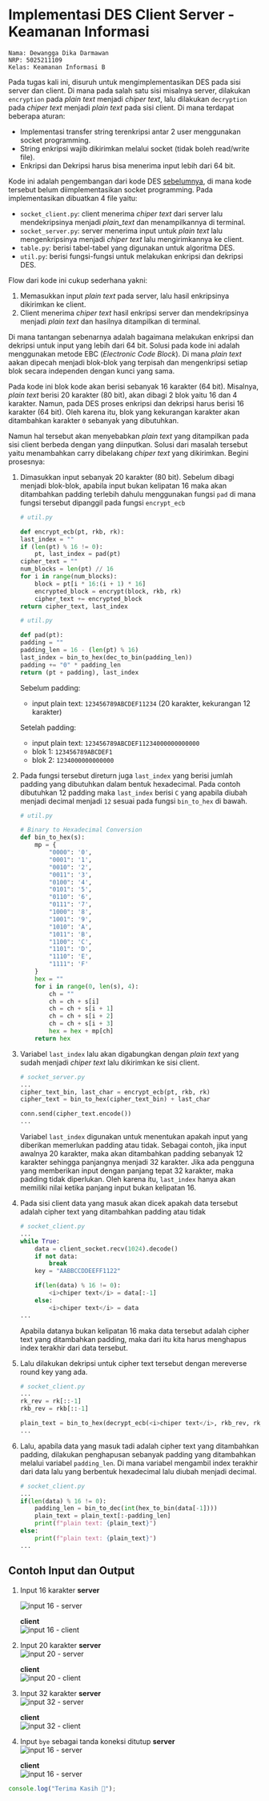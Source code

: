 # Implementasi DES Client Server - Keamanan Informasi

```
Nama: Dewangga Dika Darmawan
NRP: 5025211109
Kelas: Keamanan Informasi B
```

Pada tugas kali ini, disuruh untuk mengimplementasikan DES pada sisi server dan client. Di mana pada salah satu sisi misalnya server, dilakukan `encryption` pada <i>plain text</i> menjadi <i>chiper text</i>, lalu dilakukan `decryption` pada <i>chiper text</i> menjadi <i>plain text</i> pada sisi client. Di mana terdapat beberapa aturan:

- Implementasi transfer string terenkripsi antar 2 user menggunakan socket programming.
- String enkripsi wajib dikirimkan melalui socket (tidak boleh read/write file).
- Enkripsi dan Dekripsi harus bisa menerima input lebih dari 64 bit.

Kode ini adalah pengembangan dari kode DES [sebelumnya](https://github.com/ddedida/des-keamanan-informasi), di mana kode tersebut belum diimplementasikan socket programming. Pada implementasikan dibuatkan 4 file yaitu:

- `socket_client.py`: client menerima <i>chiper text</i> dari server lalu mendekripsinya menjadi <i>plain_text</i> dan menampilkannya di terminal.
- `socket_server.py`: server menerima input untuk <i>plain text</i> lalu mengenkripsinya menjadi <i>chiper text</i> lalu mengirimkannya ke client.
- `table.py`: berisi tabel-tabel yang digunakan untuk algoritma DES.
- `util.py`: berisi fungsi-fungsi untuk melakukan enkripsi dan dekripsi DES.

Flow dari kode ini cukup sederhana yakni:

1. Memasukkan input <i>plain text</i> pada server, lalu hasil enkripsinya dikirimkan ke client.
2. Client menerima <i>chiper text</i> hasil enkripsi server dan mendekripsinya menjadi <i>plain text</i> dan hasilnya ditampilkan di terminal.

Di mana tantangan sebenarnya adalah bagaimana melakukan enkripsi dan dekripsi untuk input yang lebih dari 64 bit. Solusi pada kode ini adalah menggunakan metode EBC (<i>Electronic Code Block</i>). Di mana <i>plain text</i> aakan dipecah menjadi blok-blok yang terpisah dan mengenkripsi setiap blok secara independen dengan kunci yang sama.

Pada kode ini blok kode akan berisi sebanyak 16 karakter (64 bit). Misalnya, <i>plain text</i> berisi 20 karakter (80 bit), akan dibagi 2 blok yaitu 16 dan 4 karakter. Namun, pada DES proses enkripsi dan dekripsi harus berisi 16 karakter (64 bit). Oleh karena itu, blok yang kekurangan karakter akan ditambahkan karakter `0` sebanyak yang dibutuhkan.

Namun hal tersebut akan menyebabkan <i>plain text</i> yang ditampilkan pada sisi client berbeda dengan yang diinputkan. Solusi dari masalah tersebut yaitu menambahkan carry dibelakang <i>chiper text</i> yang dikirimkan. Begini prosesnya:

1.  Dimasukkan input sebanyak 20 karakter (80 bit). Sebelum dibagi menjadi blok-blok, apabila input bukan kelipatan 16 maka akan ditambahkan padding terlebih dahulu menggunakan fungsi `pad` di mana fungsi tersebut dipanggil pada fungsi `encrypt_ecb`

    ```py
    # util.py

    def encrypt_ecb(pt, rkb, rk):
    last_index = ""
    if (len(pt) % 16 != 0):
    	pt, last_index = pad(pt)
    cipher_text = ""
    num_blocks = len(pt) // 16
    for i in range(num_blocks):
    	block = pt[i * 16:(i + 1) * 16]
    	encrypted_block = encrypt(block, rkb, rk)
    	cipher_text += encrypted_block
    return cipher_text, last_index
    ```

    ```py
    # util.py

    def pad(pt):
    padding = ""
    padding_len = 16 - (len(pt) % 16)
    last_index = bin_to_hex(dec_to_bin(padding_len))
    padding += "0" * padding_len
    return (pt + padding), last_index
    ```

    Sebelum padding:

    - input plain text: `123456789ABCDEF11234` (20 karakter, kekurangan 12 karakter)

    Setelah padding:

    - input plain text: `123456789ABCDEF11234000000000000`
    - blok 1: `123456789ABCDEF1`
    - blok 2: `1234000000000000`

2.  Pada fungsi tersebut direturn juga `last_index` yang berisi jumlah padding yang dibutuhkan dalam bentuk hexadecimal. Pada contoh dibutuhkan 12 padding maka `last_index` berisi `C` yang apabila diubah menjadi decimal menjadi `12` sesuai pada fungsi `bin_to_hex` di bawah.

    ```py
    # util.py

    # Binary to Hexadecimal Conversion
    def bin_to_hex(s):
        mp = {
            "0000": '0',
            "0001": '1',
            "0010": '2',
            "0011": '3',
            "0100": '4',
            "0101": '5',
            "0110": '6',
            "0111": '7',
            "1000": '8',
            "1001": '9',
            "1010": 'A',
            "1011": 'B',
            "1100": 'C',
            "1101": 'D',
            "1110": 'E',
            "1111": 'F'
        }
        hex = ""
        for i in range(0, len(s), 4):
            ch = ""
            ch = ch + s[i]
            ch = ch + s[i + 1]
            ch = ch + s[i + 2]
            ch = ch + s[i + 3]
            hex = hex + mp[ch]
        return hex
    ```

3.  Variabel `last_index` lalu akan digabungkan dengan <i>plain text</i> yang sudah menjadi <i>chiper text</i> lalu dikirimkan ke sisi client.

    ```py
    # socket_server.py
    ...
    cipher_text_bin, last_char = encrypt_ecb(pt, rkb, rk)
    cipher_text = bin_to_hex(cipher_text_bin) + last_char

    conn.send(cipher_text.encode())
    ...
    ```

    Variabel `last_index` digunakan untuk menentukan apakah input yang diberikan memerlukan padding atau tidak. Sebagai contoh, jika input awalnya 20 karakter, maka akan ditambahkan padding sebanyak 12 karakter sehingga panjangnya menjadi 32 karakter. Jika ada pengguna yang memberikan input dengan panjang tepat 32 karakter, maka padding tidak diperlukan. Oleh karena itu, `last_index` hanya akan memiliki nilai ketika panjang input bukan kelipatan 16.

4.  Pada sisi client data yang masuk akan dicek apakah data tersebut adalah cipher text yang ditambahkan padding atau tidak

    ```py
    # socket_client.py
    ...
    while True:
        data = client_socket.recv(1024).decode()
        if not data:
            break
        key = "AABBCCDDEEFF1122"

        if(len(data) % 16 != 0):
            <i>chiper text</i> = data[:-1]
        else:
            <i>chiper text</i> = data
    ...
    ```

    Apabila datanya bukan kelipatan 16 maka data tersebut adalah cipher text yang ditambahkan padding, maka dari itu kita harus menghapus index terakhir dari data tersebut.

5.  Lalu dilakukan dekripsi untuk cipher text tersebut dengan mereverse round key yang ada.

    ```py
    # socket_client.py
    ...
    rk_rev = rk[::-1]
    rkb_rev = rkb[::-1]

    plain_text = bin_to_hex(decrypt_ecb(<i>chiper text</i>, rkb_rev, rk_rev))
    ...
    ```

6.  Lalu, apabila data yang masuk tadi adalah cipher text yang ditambahkan padding, dilakukan penghapusan sebanyak padding yang ditambahkan melalui variabel `padding_len`. Di mana variabel mengambil index terakhir dari data lalu yang berbentuk hexadecimal lalu diubah menjadi decimal.
    ```py
    # socket_client.py
    ...
    if(len(data) % 16 != 0):
        padding_len = bin_to_dec(int(hex_to_bin(data[-1])))
        plain_text = plain_text[:-padding_len]
        print(f"plain text: {plain_text}")
    else:
        print(f"plain text: {plain_text}")
    ...
    ```

## Contoh Input dan Output

1. Input 16 karakter
   **server**
   
   ![input 16 - server](https://cdn.discordapp.com/attachments/702797283795927123/1301091721693626438/input_16_-_server.png?ex=67233797&is=6721e617&hm=bc3e4dac3274354fb6a2809330258245fa64a571695d2c4c195ebda3d1a640a7&)

   **client**
   <br>
   ![input 16 - client](https://cdn.discordapp.com/attachments/702797283795927123/1301091722016849991/input_16_-_client.png?ex=67233797&is=6721e617&hm=f888487ac51d36b234d1bb3d20554501ef5a9c7a27d357677a357cf4103df046&)

2. Input 20 karakter
   **server**
   <br>
   ![input 20 - server](https://cdn.discordapp.com/attachments/702797283795927123/1301091754891673600/input_20_-_server.png?ex=6723379f&is=6721e61f&hm=e3943e2d1c7e0c544724b1fa60f6b3be04e337c19fd6c57882943d1302790217&)

   **client**
   <br>
   ![input 20 - client](https://cdn.discordapp.com/attachments/702797283795927123/1301091755281612840/input_20_-_client.png?ex=6723379f&is=6721e61f&hm=e4d67b33d0a0e5ae6d9a7752cc5c07499c723296cdf8ee78f9cdbb834c18245a&)

3. Input 32 karakter
   **server**
   <br>
   ![input 32 - server](https://cdn.discordapp.com/attachments/702797283795927123/1301091772335652875/input_32_-_server.png?ex=672337a3&is=6721e623&hm=40fca859e5ab2d706499f26cbc0a30cbb74d7bcbe6137b4930dd688758e5f9d1&)

   **client**
   <br>
   ![input 32 - client](https://cdn.discordapp.com/attachments/702797283795927123/1301091772574863410/input_32_-_client.png?ex=672337a3&is=6721e623&hm=18ebcd682b7c59ae84b2cc342472074646ec5b70fbdaf04cdff917b9cd46c89d&)

4. Input `bye` sebagai tanda koneksi ditutup
   **server**
   <br>
   ![input 16 - server](https://cdn.discordapp.com/attachments/702797283795927123/1301091793433264159/input_bye_-_server.png?ex=672337a8&is=6721e628&hm=be8ae40f484dab575eb90574c9c69da604e3660978ea6116f5b4e85f960dbd7f&)

   **client**
   <br>
   ![input 16 - server](https://cdn.discordapp.com/attachments/702797283795927123/1301091793735122944/input_bye_-_client.png?ex=672337a8&is=6721e628&hm=0aa794422c6de75474cfbe7771e4b96fa4e4dca3bb8ad9f35ff6aab72f5b4791&)

```js
console.log("Terima Kasih 👋");
```
